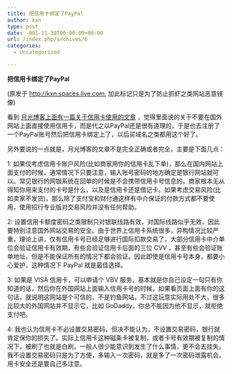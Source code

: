 ```yaml
---
title: 把信用卡绑定了PayPal
author: kxn
type: post
date: -001-11-30T00:00:00+00:00
url: /index.php/archives/6
categories:
  - Uncategorized

---
```

<span><b>把信用卡绑定了PayPal</b></span>

(原发于 http://kxn.spaces.live.com, 加此标记只是为了防止抓虾之类网站恶意镜像) 

看到 [][1][月光博客上面有一篇关于信用卡使用的文章][2] ，觉得里面说的关于不要在国外网站上面直接使用信用卡，而是代之以PayPal还是很有道理的，于是也去注册了一个PayPal账号然后把信用卡绑定上了，以后买域名之类都用这个好了。

另外要说的一点就是，月光博客的文章不是完全正确或者完全，主要是下面几点：

1: 如果仅考虑信用卡账户风险(比如商家用你的信用卡乱下单)，那么在国内网站上面支付的时候，通常情况下只要注意，输入账号密码的地方确定是银行网站就可以。常见银行的网银系统在回单的时候是不会携带信用卡号信息的，商家根本无从得知你用来支付的卡号是什么，以及是信用卡还是借记卡。如果考虑交易风险(比如卖家不发货)，那么除了支付宝和财付通这样有中介保证的付款方式都不要使用，使用招行专业版对交易风险并没有任何帮助。

2: 设置信用卡额度密码之类限制只对银联线路有效，对国际线路似乎无效，因此要特别注意国外网站交易的安全。由于世界上信用卡系统很多，异构情况比较严重，理论上讲，仅有信用卡号已经足够进行国际扣款交易了，大部分信用卡中介单位会验证信用卡有效期，有些会验证信用卡后面的三位 CVV ，甚至有些会验证账单地址，但是不能保证所有的情况下都会验证。因此即使是信用卡号本身，都要小心爱护，这种情况下 PayPal 就是最佳选择。

3: 如果是 VISA 信用卡，可以申请个 VBV 服务，基本就是你自己设定一句只有你知道的话，然后你在外国网站上面输入信用卡号的时候，如果看页面上面有你的这句话，就说明这网站是个可信的，不是钓鱼网站。不过这玩意实际用处不大，很多比较大的外国网站并不显示它，比如 GoDaddy，你总不能因为他不显示，就拒绝支付吧。

4: 我也认为信用卡不必设置交易密码，但决不能认为，不设置交易密码，银行就肯定保你的损失了。实际上信用卡这种磁条卡被复制，或者卡号有效期被复制的情况下，被刷了也就是白刷，一般人很少能意识到发生了什么事情，更不会去挂失。我不设置交易密码只是为了方便，多输入一次密码，就是多了一次密码泄露机会。用卡安全还是要自己多注意。

 [1]: http://www.williamlong.info/archives/1335.html "月光博客"
 [2]: http://www.williamlong.info/archives/1335.html "月光博客上面有一篇关于信用卡使用的文章"